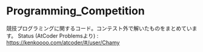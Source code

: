 # Programming_Competition
競技プログラミングに関するコード。コンテスト外で解いたものをまとめています。
Status (AtCoder Problemsより) : https://kenkoooo.com/atcoder/#/user/Chamy
